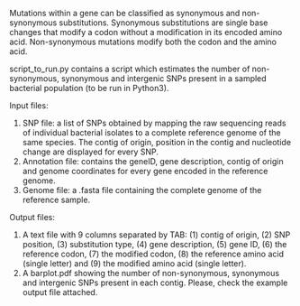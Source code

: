 Mutations within a gene can be classified as synonymous and non-synonymous substitutions. Synonymous substitutions are single base changes that modify a codon without a modification in its encoded amino acid. Non-synonymous mutations modify both the codon and the amino acid.

script_to_run.py contains a script which estimates the number of non-synonymous, synonymous and intergenic SNPs present in a sampled bacterial population (to be run in Python3).

Input files:
1. SNP file: a list of SNPs obtained by mapping the raw sequencing reads of individual bacterial isolates to a complete reference genome of the same species. The contig of origin, position in the contig and nucleotide change are displayed for every SNP.
2. Annotation file: contains the geneID, gene description, contig of origin and genome coordinates for every gene encoded in the reference genome.
3. Genome file: a .fasta file containing the complete genome of the reference sample.

Output files:
1. A text file with 9 columns separated by TAB: (1) contig of origin, (2) SNP position, (3) substitution type, (4) gene description, (5) gene ID, (6) the reference codon, (7) the modified codon, (8) the reference amino acid (single letter) and (9) the modified amino acid (single letter). 
2. A barplot.pdf showing the number of non-synonymous, synonymous and intergenic SNPs present in each contig. Please, check the example output file attached.
